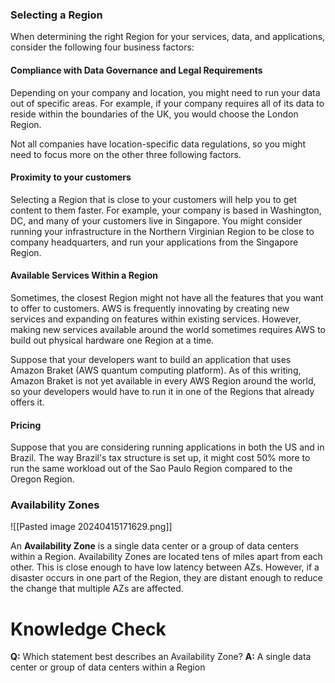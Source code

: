 ### Selecting a Region
When determining the right Region for your services, data, and applications, consider the following four business factors:
#### Compliance with Data Governance and Legal Requirements
Depending on your company and location, you might need to run your data out of specific areas. For example, if your company requires all of its data to reside within the boundaries of the UK, you would choose the London Region.

Not all companies have location-specific data regulations, so you might need to focus more on the other three following factors.
#### Proximity to your customers
Selecting a Region that is close to your customers will help you to get content to them faster. For example, your company is based in Washington, DC, and many of your customers live in Singapore. You might consider running your infrastructure in the Northern Virginian Region to be close to company headquarters, and run your applications from the Singapore Region.
#### Available Services Within a Region
Sometimes, the closest Region might not have all the features that you want to offer to customers. AWS is frequently innovating by creating new services and expanding on features within existing services. However, making new services available around the world sometimes requires AWS to build out physical hardware one Region at a time.

Suppose that your developers want to build an application that uses Amazon Braket (AWS quantum computing platform). As of this writing, Amazon Braket is not yet available in every AWS Region around the world, so your developers would have to run it in one of the Regions that already offers it.
#### Pricing
Suppose that you are considering running applications in both the US and in Brazil. The way Brazil's tax structure is set up, it might cost 50% more to run the same workload out of the Sao Paulo Region compared to the Oregon Region.
### Availability Zones


![[Pasted image 20240415171629.png]]

An **Availability Zone** is a single data center or a group of data centers within a Region. Availability Zones are located tens of miles apart from each other. This is close enough to have low latency between AZs. However, if a disaster occurs in one part of the Region, they are distant enough to reduce the change that multiple AZs are affected.
# Knowledge Check

**Q:** Which statement best describes an Availability Zone?
**A:** A single data center or group of data centers within a Region
